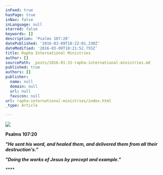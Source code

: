 ```yaml
---
inFeed: true
hasPage: true
inNav: false
inLanguage: null
starred: false
keywords: []
description: 'Psalms 107:20'
datePublished: '2016-03-09T18:22:01.230Z'
dateModified: '2016-03-09T18:21:52.755Z'
title: Rapha International Ministries
author: []
sourcePath: _posts/2016-01-31-rapha-international-ministries.md
published: true
authors: []
publisher:
  name: null
  domain: null
  url: null
  favicon: null
url: rapha-international-ministries/index.html
_type: Article

---
```

![](https://the-grid-user-content.s3-us-west-2.amazonaws.com/c0a668f0-16c4-47b1-a40c-6386b5da7b98.jpg)

**Psalms 107:20**

_**"He sent his word, and healed them, and delivered them from all their destruction's."**_

_**"Doing the works of Jesus by precept and example."**_

_****_
